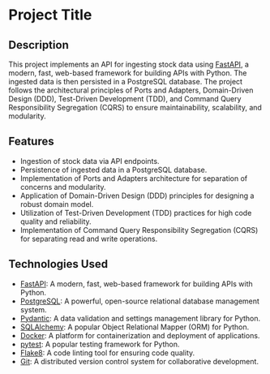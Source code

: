# Project Title

## Description
This project implements an API for ingesting stock data using [FastAPI](https://fastapi.tiangolo.com/), a modern, fast, web-based framework for building APIs with Python. The ingested data is then persisted in a PostgreSQL database. The project follows the architectural principles of Ports and Adapters, Domain-Driven Design (DDD), Test-Driven Development (TDD), and Command Query Responsibility Segregation (CQRS) to ensure maintainability, scalability, and modularity.

## Features
- Ingestion of stock data via API endpoints.
- Persistence of ingested data in a PostgreSQL database.
- Implementation of Ports and Adapters architecture for separation of concerns and modularity.
- Application of Domain-Driven Design (DDD) principles for designing a robust domain model.
- Utilization of Test-Driven Development (TDD) practices for high code quality and reliability.
- Implementation of Command Query Responsibility Segregation (CQRS) for separating read and write operations.

## Technologies Used
- [FastAPI](https://fastapi.tiangolo.com/): A modern, fast, web-based framework for building APIs with Python.
- [PostgreSQL](https://www.postgresql.org/): A powerful, open-source relational database management system.
- [Pydantic](https://pydantic-docs.helpmanual.io/): A data validation and settings management library for Python.
- [SQLAlchemy](https://www.sqlalchemy.org/): A popular Object Relational Mapper (ORM) for Python.
- [Docker](https://www.docker.com/): A platform for containerization and deployment of applications.
- [pytest](https://docs.pytest.org/en/stable/): A popular testing framework for Python.
- [Flake8](https://flake8.pycqa.org/en/latest/): A code linting tool for ensuring code quality.
- [Git](https://git-scm.com/): A distributed version control system for collaborative development.

